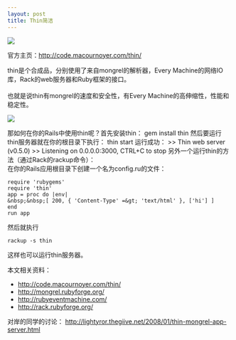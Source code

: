 ```yaml
--- 
layout: post
title: Thin简洁
---
```

<img src="http://code.macournoyer.com/thin/images/logo.gif"/>

官方主页：<http://code.macournoyer.com/thin/>

thin是个合成品，分别使用了来自mongrel的解析器，Every Machine的网络IO库，Rack的web服务器和Ruby框架的接口。<!--more--><br /> <br /> 也就是说thin有mongrel的速度和安全性，有Every Machine的高伸缩性，性能和稳定性。

<img src="http://chart.apis.google.com/chart?cht=bvg&amp;chd=t:14.98,54.8723076923077,48.9184615384615,79.9276923076923%7C14.8692307692308,65.0615384615385,70.4446153846154,89.5553846153846%7C14.9476923076923,35.1123076923077,70.18,88.6769230769231&amp;chbh=16&amp;chs=350x150&amp;chl=WEBrick%7CMongrel%7CEvented%20M.%7CThin&amp;chco=000000,666666,cccccc&amp;chdl=1%20c%20req.%7C10%20c%20req.%7C100%20c%20req."/>

那如何在你的Rails中使用thin呢？首先安装thin：
    gem install thin
然后要运行thin服务器就在你的根目录下执行：
    thin start
运行成功：
    &gt;&gt; Thin web server (v0.5.0)
&gt;&gt; Listening on 0.0.0.0:3000, CTRL+C to stop</code>
另外一个运行thin的方法（通过Rack的rackup命令）：<br /> 在你的Rails应用根目录下创建一个名为config.ru的文件：

    require 'rubygems'
    require 'thin'
    app = proc do |env|
    &nbsp;&nbsp;[ 200, { 'Content-Type' =&gt; 'text/html' }, ['hi'] ]
    end
    run app

然后就执行

    rackup -s thin

这样也可以运行thin服务器。

本文相关资料：

* http://code.macournoyer.com/thin/
* http://mongrel.rubyforge.org/
* http://rubyeventmachine.com/
* http://rack.rubyforge.org/

对岸的同学的讨论：
http://lightyror.thegiive.net/2008/01/thin-mongrel-app-server.html
